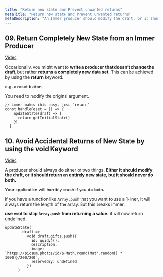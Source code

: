 ```yaml
---
title: "Return new state and Prevent unwanted returns"
metaTitle: "Return new state and Prevent unwanted returns"
metaDescription: "An Immer producer should modify the draft, or it should return an entirely new state, but it should never do both."
---
```


## 09. Return Completely New State from an Immer Producer

[Video](https://egghead.io/lessons/react-return-completely-new-state-from-an-immer-producer)

Occasionally, you might want to **write a producer that doesn’t change the draft**, but rather **returns a completely new data set**. This can be achieved by using the **return** keyword.

e.g. a reset button

You need to modify the original argument.

    // immer makes this easy, just `return`
    const handleReset = () => {
        updateState(draft => {
          return getInitialState()
        })
      }

## 10. Avoid Accidental Returns of New State by using the void Keyword

[Video](https://egghead.io/lessons/react-avoid-accidental-returns-of-new-state-by-using-the-void-keyword)

A producer should always do either of two things. **Either it should modify the draft, or it should return an entirely new state, but it should never do both.**

Your application will horribly crash if you do both.

if you have a function like `Array.push` that you want to use a 1-liner, it will always return the length of the array. But this breaks immer.

**use `void` to stop `Array.push` from returning a value.** it will now return undefined.

    updateState(
            draft =>
              void draft.gifts.push({
                id: uuidv4(),
                description,
                image: `https://picsum.photos/id/${Math.round(Math.random() * 1000)}/200/200`,
                reservedBy: undefined
              })
          )
